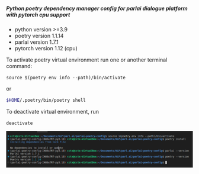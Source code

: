 ##### Python poetry dependency manager config for parlai dialogue platform with pytorch cpu support
- python version >=3.9
- poetry version 1.1.14
- parlai version 1.7.1
- pytorch version 1.12 (cpu)

To activate poetry virtual environment run one or another terminal command:
```
source $(poetry env info --path)/bin/activate
```
or
```bash
$HOME/.poetry/bin/poetry shell
```
To deactivate virtual environment, run
```
deactivate
```
![verification](https://github.com/svirmi/parlai-poetry-config/blob/main/poetry-parlai-pytorch.png?raw=true)